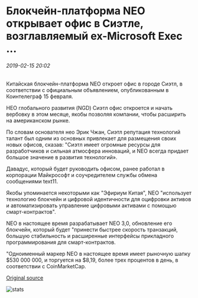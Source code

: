 # Блокчейн-платформа NEO открывает офис в Сиэтле, возглавляемый ex-Microsoft Exec ...

###### 2019-02-15 20:02

Китайская блокчейн-платформа NEO откроет офис в городе Сиэтл, в соответствии с официальным объявлением, опубликованным в Коинтелеграф 15 февраля.

НЕО глобального развития (NGD) Сиэтл офис откроется и начать вербовку в этом месяце, якобы позволяя компании, чтобы расширить на американском рынке.

По словам основателя нео Эрик Чжан, Сиэтл репутация технологий талант был одним из основных привлекает для размещения своих новых офисов, сказав: "Сиэтл имеет огромные ресурсы для разработчиков и сильная атмосфера инноваций, и NEO всегда придает большое значение в развития технологий».

Давадус, который будет руководить офисом, ранее работал в корпорации Майкрософт и соучредителем службы обмена сообщениями text11.

Якобы упоминается некоторыми как "Эфириум Китая", NEO "использует технологию блокчейн и цифровой идентичности для оцифровки активов и автоматизировать управление цифровыми активами с помощью смарт-контрактов".

NEO в настоящее время разрабатывает NEO 3,0, обновление его блокчейн, который будет "принести быстрее скорость транзакций, большую стабильность и расширенные интерфейсы прикладного программирования для смарт-контрактов.

"Одноименный маркер NEO в настоящее время имеет рыночную шапку $530 000 000, и торгуется на $8,19, более трех процентов в день, в соответствии с CoinMarketCap.

[Original source](https://cointelegraph.com/news/neo-blockchain-platform-opens-seattle-office-headed-by-ex-microsoft-exec)

![stats](https://c.statcounter.com/11760860/0/a89fa40b/1/ "stats")